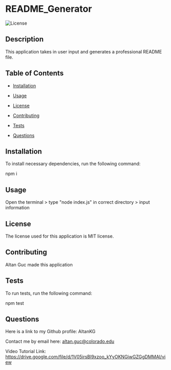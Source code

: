 # README_Generator

![License](https://img.shields.io/badge/license-MIT-blue.svg)

## Description

This application takes in user input and generates a professional README file.

## Table of Contents

- [Installation](#installation)

- [Usage](#usage)

- [License](#license)

- [Contributing](#contributing)

- [Tests](#tests)

- [Questions](#questions)

## Installation

To install necessary dependencies, run the following command:

npm i

## Usage

Open the terminal > type "node index.js" in correct directory > input information

## License

The license used for this application is MIT license.

## Contributing

Altan Guc made this application

## Tests

To run tests, run the following command:

npm test

## Questions

Here is a link to my Github profile: AltanKG

Contact me by email here: altan.guc@colorado.edu

Video Tutorial Link: https://drive.google.com/file/d/1V05irsBl9xzoo_kYyOKNGiwGZGgDMMAl/view
